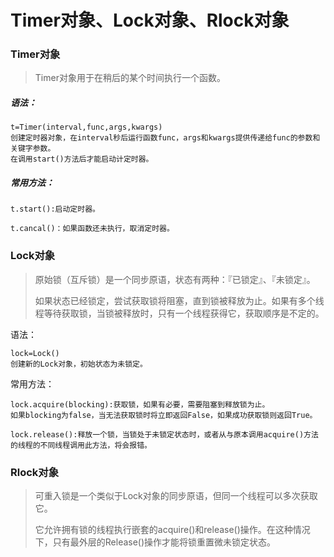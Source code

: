 # Timer对象、Lock对象、Rlock对象

### Timer对象

> Timer对象用于在稍后的某个时间执行一个函数。

##### 语法：

```
t=Timer(interval,func,args,kwargs)
创建定时器对象，在interval秒后运行函数func，args和kwargs提供传递给func的参数和关键字参数。
在调用start()方法后才能启动计定时器。
```

##### 常用方法：

```
t.start():启动定时器。

t.cancal()：如果函数还未执行，取消定时器。
```

### Lock对象

> 原始锁（互斥锁）是一个同步原语，状态有两种：『已锁定』、『未锁定』。
>
> 如果状态已经锁定，尝试获取锁将阻塞，直到锁被释放为止。如果有多个线程等待获取锁，当锁被释放时，只有一个线程获得它，获取顺序是不定的。

语法：

```
lock=Lock()
创建新的Lock对象，初始状态为未锁定。
```

常用方法：

```
lock.acquire(blocking):获取锁，如果有必要，需要阻塞到释放锁为止。
如果blocking为false，当无法获取锁时将立即返回False，如果成功获取锁则返回True。

lock.release():释放一个锁，当锁处于未锁定状态时，或者从与原本调用acquire()方法的线程的不同线程调用此方法，将会报错。
```

### Rlock对象

> 可重入锁是一个类似于Lock对象的同步原语，但同一个线程可以多次获取它。
>
> 它允许拥有锁的线程执行嵌套的acquire\(\)和release\(\)操作。在这种情况下，只有最外层的Release\(\)操作才能将锁重置微未锁定状态。



